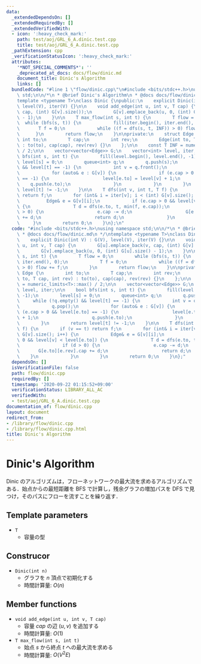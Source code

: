 ```yaml
---
data:
  _extendedDependsOn: []
  _extendedRequiredBy: []
  _extendedVerifiedWith:
  - icon: ':heavy_check_mark:'
    path: test/aoj/GRL_6_A.dinic.test.cpp
    title: test/aoj/GRL_6_A.dinic.test.cpp
  _pathExtension: cpp
  _verificationStatusIcon: ':heavy_check_mark:'
  attributes:
    '*NOT_SPECIAL_COMMENTS*': ''
    _deprecated_at_docs: docs/flow/dinic.md
    document_title: Dinic's Algorithm
    links: []
  bundledCode: "#line 1 \"flow/dinic.cpp\"\n#include <bits/stdc++.h>\nusing namespace\
    \ std;\n\n/*\n * @brief Dinic's Algorithm\n * @docs docs/flow/dinic.md\n */\n\
    template <typename T>\nclass Dinic {\npublic:\n    explicit Dinic(int V) : G(V),\
    \ level(V), iter(V) {}\n\n    void add_edge(int u, int v, T cap) {\n        G[u].emplace_back(v,\
    \ cap, (int) G[v].size());\n        G[v].emplace_back(u, 0, (int) G[u].size()\
    \ - 1);\n    }\n\n    T max_flow(int s, int t) {\n        T flow = 0;\n      \
    \  while (bfs(s, t)) {\n            fill(iter.begin(), iter.end(), 0);\n     \
    \       T f = 0;\n            while ((f = dfs(s, t, INF)) > 0) flow += f;\n  \
    \      }\n        return flow;\n    }\n\nprivate:\n    struct Edge {\n       \
    \ int to;\n        T cap;\n        int rev;\n        Edge(int to, T cap, int rev)\
    \ : to(to), cap(cap), rev(rev) {}\n    };\n\n    const T INF = numeric_limits<T>::max()\
    \ / 2;\n\n    vector<vector<Edge>> G;\n    vector<int> level, iter;\n\n    bool\
    \ bfs(int s, int t) {\n        fill(level.begin(), level.end(), -1);\n       \
    \ level[s] = 0;\n        queue<int> q;\n        q.push(s);\n        while (!q.empty()\
    \ && level[t] == -1) {\n            int v = q.front();\n            q.pop();\n\
    \            for (auto& e : G[v]) {\n                if (e.cap > 0 && level[e.to]\
    \ == -1) {\n                    level[e.to] = level[v] + 1;\n                \
    \    q.push(e.to);\n                }\n            }\n        }\n        return\
    \ level[t] != -1;\n    }\n\n    T dfs(int v, int t, T f) {\n        if (v == t)\
    \ return f;\n        for (int& i = iter[v]; i < (int) G[v].size(); i++) {\n  \
    \          Edge& e = G[v][i];\n            if (e.cap > 0 && level[v] < level[e.to])\
    \ {\n                T d = dfs(e.to, t, min(f, e.cap));\n                if (d\
    \ > 0) {\n                    e.cap -= d;\n                    G[e.to][e.rev].cap\
    \ += d;\n                    return d;\n                }\n            }\n   \
    \     }\n        return 0;\n    }\n};\n"
  code: "#include <bits/stdc++.h>\nusing namespace std;\n\n/*\n * @brief Dinic's Algorithm\n\
    \ * @docs docs/flow/dinic.md\n */\ntemplate <typename T>\nclass Dinic {\npublic:\n\
    \    explicit Dinic(int V) : G(V), level(V), iter(V) {}\n\n    void add_edge(int\
    \ u, int v, T cap) {\n        G[u].emplace_back(v, cap, (int) G[v].size());\n\
    \        G[v].emplace_back(u, 0, (int) G[u].size() - 1);\n    }\n\n    T max_flow(int\
    \ s, int t) {\n        T flow = 0;\n        while (bfs(s, t)) {\n            fill(iter.begin(),\
    \ iter.end(), 0);\n            T f = 0;\n            while ((f = dfs(s, t, INF))\
    \ > 0) flow += f;\n        }\n        return flow;\n    }\n\nprivate:\n    struct\
    \ Edge {\n        int to;\n        T cap;\n        int rev;\n        Edge(int\
    \ to, T cap, int rev) : to(to), cap(cap), rev(rev) {}\n    };\n\n    const T INF\
    \ = numeric_limits<T>::max() / 2;\n\n    vector<vector<Edge>> G;\n    vector<int>\
    \ level, iter;\n\n    bool bfs(int s, int t) {\n        fill(level.begin(), level.end(),\
    \ -1);\n        level[s] = 0;\n        queue<int> q;\n        q.push(s);\n   \
    \     while (!q.empty() && level[t] == -1) {\n            int v = q.front();\n\
    \            q.pop();\n            for (auto& e : G[v]) {\n                if\
    \ (e.cap > 0 && level[e.to] == -1) {\n                    level[e.to] = level[v]\
    \ + 1;\n                    q.push(e.to);\n                }\n            }\n\
    \        }\n        return level[t] != -1;\n    }\n\n    T dfs(int v, int t, T\
    \ f) {\n        if (v == t) return f;\n        for (int& i = iter[v]; i < (int)\
    \ G[v].size(); i++) {\n            Edge& e = G[v][i];\n            if (e.cap >\
    \ 0 && level[v] < level[e.to]) {\n                T d = dfs(e.to, t, min(f, e.cap));\n\
    \                if (d > 0) {\n                    e.cap -= d;\n             \
    \       G[e.to][e.rev].cap += d;\n                    return d;\n            \
    \    }\n            }\n        }\n        return 0;\n    }\n};"
  dependsOn: []
  isVerificationFile: false
  path: flow/dinic.cpp
  requiredBy: []
  timestamp: '2020-09-22 01:15:52+09:00'
  verificationStatus: LIBRARY_ALL_AC
  verifiedWith:
  - test/aoj/GRL_6_A.dinic.test.cpp
documentation_of: flow/dinic.cpp
layout: document
redirect_from:
- /library/flow/dinic.cpp
- /library/flow/dinic.cpp.html
title: Dinic's Algorithm
---
```

# Dinic's Algorithm

Dinic のアルゴリズムは，フローネットワークの最大流を求めるアルゴリズムである．始点からの最短距離を BFS で計算し，残余グラフの増加パスを DFS で見つけ，そのパスにフローを流すことを繰り返す．

## Template parameters

- `T`
    - 容量の型

## Construcor

- `Dinic(int n)`
    - グラフを $n$ 頂点で初期化する
    - 時間計算量: $O(n)$

## Member functions

- `void add_edge(int u, int v, T cap)`
    - 容量 $cap$ の辺 $(u, v)$ を追加する
    - 時間計算量: $O(1)$
- `T max_flow(int s, int t)`
    - 始点 $s$ から終点 $t$ への最大流を求める
    - 時間計算量: $O(V^2E)$
